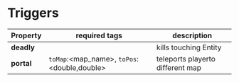 # Triggers
| Property   | required tags                               | description                     |
| ---------- | ------------------------------------------- | --------------------------------|
| **deadly** |                                             | kills touching Entity           |
| **portal** | `toMap`:<map_name>, `toPos`:<double,double> | teleports playerto different map|